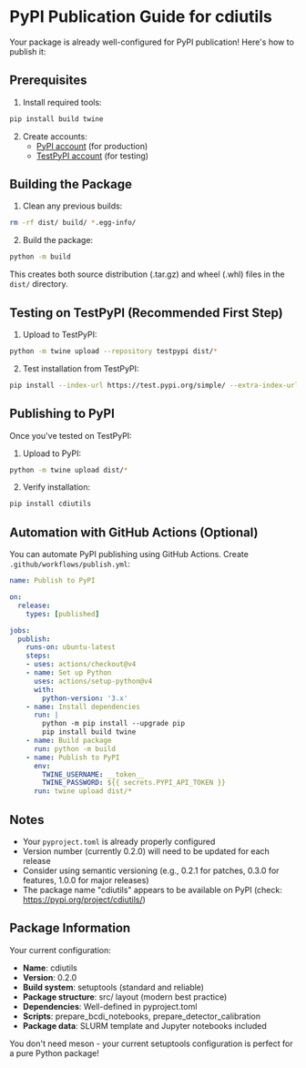# PyPI Publication Guide for cdiutils

Your package is already well-configured for PyPI publication! Here's how to publish it:

## Prerequisites

1. Install required tools:
```bash
pip install build twine
```

2. Create accounts:
   - [PyPI account](https://pypi.org/account/register/) (for production)
   - [TestPyPI account](https://test.pypi.org/account/register/) (for testing)

## Building the Package

1. Clean any previous builds:
```bash
rm -rf dist/ build/ *.egg-info/
```

2. Build the package:
```bash
python -m build
```

This creates both source distribution (.tar.gz) and wheel (.whl) files in the `dist/` directory.

## Testing on TestPyPI (Recommended First Step)

1. Upload to TestPyPI:
```bash
python -m twine upload --repository testpypi dist/*
```

2. Test installation from TestPyPI:
```bash
pip install --index-url https://test.pypi.org/simple/ --extra-index-url https://pypi.org/simple/ cdiutils
```

## Publishing to PyPI

Once you've tested on TestPyPI:

1. Upload to PyPI:
```bash
python -m twine upload dist/*
```

2. Verify installation:
```bash
pip install cdiutils
```

## Automation with GitHub Actions (Optional)

You can automate PyPI publishing using GitHub Actions. Create `.github/workflows/publish.yml`:

```yaml
name: Publish to PyPI

on:
  release:
    types: [published]

jobs:
  publish:
    runs-on: ubuntu-latest
    steps:
    - uses: actions/checkout@v4
    - name: Set up Python
      uses: actions/setup-python@v4
      with:
        python-version: '3.x'
    - name: Install dependencies
      run: |
        python -m pip install --upgrade pip
        pip install build twine
    - name: Build package
      run: python -m build
    - name: Publish to PyPI
      env:
        TWINE_USERNAME: __token__
        TWINE_PASSWORD: ${{ secrets.PYPI_API_TOKEN }}
      run: twine upload dist/*
```

## Notes

- Your `pyproject.toml` is already properly configured
- Version number (currently 0.2.0) will need to be updated for each release
- Consider using semantic versioning (e.g., 0.2.1 for patches, 0.3.0 for features, 1.0.0 for major releases)
- The package name "cdiutils" appears to be available on PyPI (check: https://pypi.org/project/cdiutils/)

## Package Information

Your current configuration:
- **Name**: cdiutils
- **Version**: 0.2.0
- **Build system**: setuptools (standard and reliable)
- **Package structure**: src/ layout (modern best practice)
- **Dependencies**: Well-defined in pyproject.toml
- **Scripts**: prepare_bcdi_notebooks, prepare_detector_calibration
- **Package data**: SLURM template and Jupyter notebooks included

You don't need meson - your current setuptools configuration is perfect for a pure Python package!
